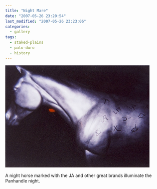 ```yaml
---
title: "Night Mare"
date: "2007-05-26 23:20:54"
last_modified: "2007-05-26 23:23:06"
categories:
  - gallery
tags:
  - staked-plains
  - palo-duro
  - history  
---
```

![279](/images/gallery/279.jpg)

A night horse marked with the JA and other great brands illuminate the Panhandle night.

